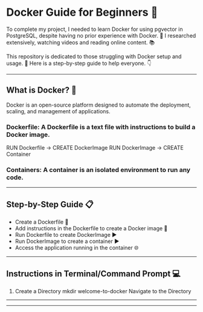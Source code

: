 # Docker Guide for Beginners 🐳

To complete my project, I needed to learn Docker for using pgvector in PostgreSQL, despite having no prior experience with Docker. 🚀 I researched extensively, watching videos and reading online content. 📚

This repository is dedicated to those struggling with Docker setup and usage. 🐳 Here is a step-by-step guide to help everyone. 👇
________________________________________________________________________________________________________________________________________________________________________

## What is Docker? 🤔
Docker is an open-source platform designed to automate the deployment, scaling, and management of applications.

### Dockerfile: A Dockerfile is a text file with instructions to build a Docker image.

RUN Dockerfile → CREATE DockerImage
RUN DockerImage → CREATE Container

### Containers: A container is an isolated environment to run any code.

________________________________________________________________________________________________________________________________________________________________________

## Step-by-Step Guide 📋

* Create a Dockerfile 📄
* Add instructions in the Dockerfile to create a Docker image 📝
* Run Dockerfile to create DockerImage ▶️
* Run DockerImage to create a container ▶️
* Access the application running in the container 🌐

________________________________________________________________________________________________________________________________________________________________________

## Instructions in Terminal/Command Prompt 💻

1. Create a Directory
        mkdir welcome-to-docker
        Navigate to the Directory

________________________________________________________________________________________________________________________________________________________________________



________________________________________________________________________________________________________________________________________________________________________



